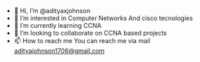 - 👋 Hi, I’m @adityaxjohnson
- 👀 I’m interested in Computer Networks And cisco tecnologies
- 🌱 I’m currently learning CCNA
- 💞️ I’m looking to collaborate on CCNA based projects
- 📫 How to reach me You can reach me via mail adityajohnson1706@gmail.com

<!---
adityaxjohnson/adityaxjohnson is a ✨ special ✨ repository because its `README.md` (this file) appears on your GitHub profile.
You can click the Preview link to take a look at your changes.
--->
